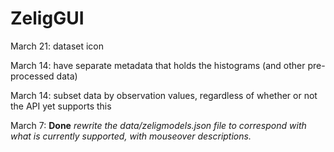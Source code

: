 ZeligGUI
========

March 21: dataset icon

March 14: have separate metadata that holds the histograms (and other pre-processed data)

March 14: subset data by observation values, regardless of whether or not the API yet supports this

March 7: **Done** *rewrite the data/zeligmodels.json file to correspond with what is currently supported, with mouseover descriptions.*  

